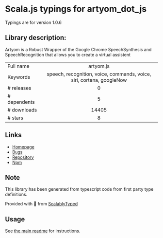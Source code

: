 
# Scala.js typings for artyom_dot_js

Typings are for version 1.0.6

## Library description:
Artyom is a Robust Wrapper of the Google Chrome SpeechSynthesis and SpeechRecognition that allows you to create a virtual assistent

|                    |                 |
| ------------------ | :-------------: |
| Full name          | artyom.js |
| Keywords           | speech, recognition, voice, commands, voice, siri, cortana, googleNow |
| # releases         | 0 |
| # dependents       | 5 |
| # downloads        | 14405 |
| # stars            | 8 |

## Links
- [Homepage](https://sdkcarlos.github.io/sites/artyom.html)
- [Bugs](https://github.com/sdkcarlos/artyom.js/issues)
- [Repository](https://github.com/sdkcarlos/artyom.js)
- [Npm](https://www.npmjs.com/package/artyom.js)
    


## Note
This library has been generated from typescript code from first party type definitions.

Provided with :purple_heart: from [ScalablyTyped](https://github.com/oyvindberg/ScalablyTyped)

## Usage
See [the main readme](../../readme.md) for instructions.


